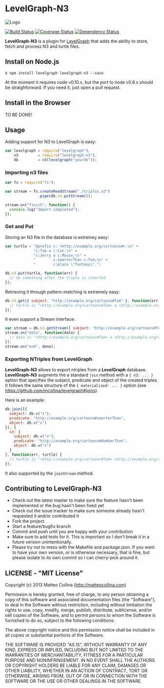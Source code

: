 LevelGraph-N3
===========

![Logo](https://github.com/mcollina/node-levelgraph/raw/master/logo.png)

[![Build Status](https://travis-ci.org/mcollina/levelgraph-n3.png)](https://travis-ci.org/mcollina/levelgraph-n3)
[![Coverage Status](https://coveralls.io/repos/mcollina/levelgraph-n3/badge.png)](https://coveralls.io/r/mcollina/levelgraph-n3)
[![Dependency Status](https://david-dm.org/mcollina/levelgraph-n3.png?theme=shields.io)](https://david-dm.org/mcollina/levelgraph-n3)

__LevelGraph-N3__ is a plugin for
[LevelGraph](http://github.com/mcollina/levelgraph) that adds the
ability to store, fetch and process N3 and turtle files.

## Install on Node.js

```shell
$ npm install levelgraph levelgraph-n3 --save
```

At the moment it requires node v0.10.x, but the port to node v0.8.x
should be straighforward.
If you need it, just open a pull request.

## Install in the Browser

TO BE DONE!

## Usage

Adding support for N3 to LevelGraph is easy:
```js
var levelgraph = require("levelgraph"),
    n3         = require("levelgraph-n3"),
    db         = n3(levelgraph("yourdb"));
```

### Importing n3 files

```js
var fs = require("fs");

var stream = fs.createReadStream("./triples.n3")
               .pipe(db.n3.putStream());

stream.on("finish", function() {
  console.log("Import completed");
});
```

### Get and Put

Storing an N3 file in the database is extremey easy:
```js
var turtle = "@prefix c: <http://example.org/cartoons#>.\n" +
             "c:Tom a c:Cat.\n" +
             "c:Jerry a c:Mouse;\n" +
             "        c:smarterThan c:Tom;\n" +
             "        c:place \"fantasy\".";

db.n3.put(turtle, function(err) {
  // do something after the triple is inserted
});
```

Retrieving it through pattern-matching is extremely easy:
```js
db.n3.get({ subject: "http://example.org/cartoons#Tom" }, function(err, turtle) {
  // turtle is "<http://example.org/cartoons#Tom> a <http://example.org/cartoons#Cat> .\n";
});
```

It even support a Stream interface:
```js
var stream = db.n3.getStream({ subject: "http://example.org/cartoons#Tom" });
stream.on("data", function(data) {
  // data is "<http://example.org/cartoons#Tom> a <http://example.org/cartoons#Cat> .\n";
});
stream.on("end", done);
```

### Exporting NTriples from LevelGraph

__LevelGraph-N3__ allows to export ntriples from a __LevelGraph__ database.
__LevelGraph-N3__ augments the a standard `join` method with a `{ n3: ... }` option
that specifies the subject, predicate and object of the created triples.
It follows the same structure of the `{ materialized: ... }` option (see https://github.com/mcollina/levelgraph#joins).

Here is an example:
```js
db.join([{
  subject: db.v("s"),
  predicate: "http://example.org/cartoons#smarterThan",
  object: db.v("o")
}], { 
  n3: {
    subject: db.v("o"),
    predicate: "http://example.org/cartoons#dumberThan",
    object: db.v("s")
  }
}, function(err, turtle) {
  // turtle is "<http://example.org/cartoons#Tom> <http://example.org/cartoons#dumberThan> <http://example.org/cartoons#Jerry> .\n"
});
```

It also supported by the `joinStream` method.

## Contributing to LevelGraph-N3

* Check out the latest master to make sure the feature hasn't been
  implemented or the bug hasn't been fixed yet
* Check out the issue tracker to make sure someone already hasn't
  requested it and/or contributed it
* Fork the project
* Start a feature/bugfix branch
* Commit and push until you are happy with your contribution
* Make sure to add tests for it. This is important so I don't break it
  in a future version unintentionally.
* Please try not to mess with the Makefile and package.json. If you
  want to have your own version, or is otherwise necessary, that is
  fine, but please isolate to its own commit so I can cherry-pick around
  it.

## LICENSE - "MIT License"

Copyright (c) 2013 Matteo Collina (http://matteocollina.com)

Permission is hereby granted, free of charge, to any person
obtaining a copy of this software and associated documentation
files (the "Software"), to deal in the Software without
restriction, including without limitation the rights to use,
copy, modify, merge, publish, distribute, sublicense, and/or sell
copies of the Software, and to permit persons to whom the
Software is furnished to do so, subject to the following
conditions:

The above copyright notice and this permission notice shall be
included in all copies or substantial portions of the Software.

THE SOFTWARE IS PROVIDED "AS IS", WITHOUT WARRANTY OF ANY KIND,
EXPRESS OR IMPLIED, INCLUDING BUT NOT LIMITED TO THE WARRANTIES
OF MERCHANTABILITY, FITNESS FOR A PARTICULAR PURPOSE AND
NONINFRINGEMENT. IN NO EVENT SHALL THE AUTHORS OR COPYRIGHT
HOLDERS BE LIABLE FOR ANY CLAIM, DAMAGES OR OTHER LIABILITY,
WHETHER IN AN ACTION OF CONTRACT, TORT OR OTHERWISE, ARISING
FROM, OUT OF OR IN CONNECTION WITH THE SOFTWARE OR THE USE OR
OTHER DEALINGS IN THE SOFTWARE.

